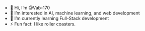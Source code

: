 - 👋 Hi, I’m @Vab-170
- 👀 I’m interested in AI, machine learning, and web development 
- 🌱 I’m currently learning Full-Stack development
- ⚡ Fun fact: I like roller coasters.

<!---
Vab-170/Vab-170 is a ✨ special ✨ repository because its `README.md` (this file) appears on your GitHub profile.
You can click the Preview link to take a look at your changes.
--->
